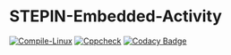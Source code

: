 # STEPIN-Embedded-Activity
[![Compile-Linux](https://github.com/ChaitraBS-1999/STEPIN-Embedded-Activity/actions/workflows/Complile.yml/badge.svg)](https://github.com/ChaitraBS-1999/STEPIN-Embedded-Activity/actions/workflows/Complile.yml)
[![Cppcheck](https://github.com/ChaitraBS-1999/STEPIN-Embedded-Activity/actions/workflows/CodeQuality.yml/badge.svg)](https://github.com/ChaitraBS-1999/STEPIN-Embedded-Activity/actions/workflows/CodeQuality.yml)
[![Codacy Badge](https://app.codacy.com/project/badge/Grade/c8094f27a45e4166ae82ecdbab0bec04)](https://www.codacy.com/gh/ChaitraBS-1999/STEPIN-Embedded-Activity/dashboard?utm_source=github.com&amp;utm_medium=referral&amp;utm_content=ChaitraBS-1999/STEPIN-Embedded-Activity&amp;utm_campaign=Badge_Grade)
